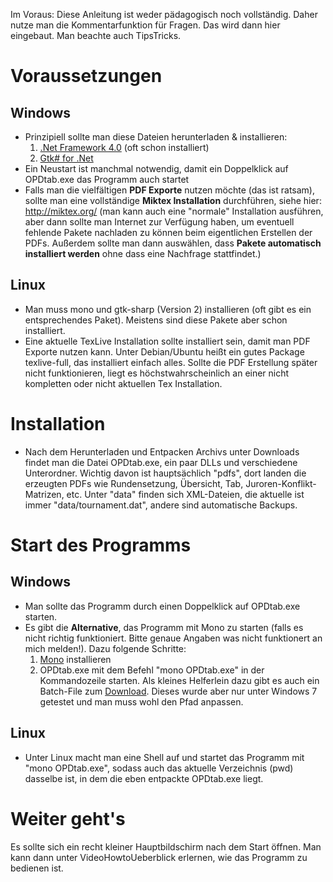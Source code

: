 Im Voraus: Diese Anleitung ist weder pädagogisch noch vollständig. Daher nutze man die Kommentarfunktion für Fragen. Das wird dann hier eingebaut. Man beachte auch TipsTricks.

# Voraussetzungen #

## Windows ##

  * Prinzipiell sollte man diese Dateien herunterladen & installieren:
    1. [.Net Framework 4.0](http://www.microsoft.com/download/en/details.aspx?id=17851) (oft schon installiert)
    1. [Gtk# for .Net](http://download.mono-project.com/gtk-sharp/gtk-sharp-2.12.10.win32.msi)
  * Ein Neustart ist manchmal notwendig, damit ein Doppelklick auf OPDtab.exe das Programm auch startet
  * Falls man die vielfältigen **PDF Exporte** nutzen möchte (das ist ratsam), sollte man eine vollständige **Miktex Installation** durchführen, siehe hier: http://miktex.org/ (man kann auch eine "normale" Installation ausführen, aber dann sollte man Internet zur Verfügung haben, um eventuell fehlende Pakete nachladen zu können beim eigentlichen Erstellen der PDFs. Außerdem sollte man dann auswählen, dass **Pakete automatisch installiert werden** ohne dass eine Nachfrage stattfindet.)

## Linux ##
  * Man muss mono und gtk-sharp (Version 2) installieren (oft gibt es ein entsprechendes Paket). Meistens sind diese Pakete aber schon installiert.
  * Eine aktuelle TexLive Installation sollte installiert sein, damit man PDF Exporte nutzen kann. Unter Debian/Ubuntu heißt ein gutes Package texlive-full, das installiert einfach alles. Sollte die PDF Erstellung später nicht funktionieren, liegt es höchstwahrscheinlich an einer nicht kompletten oder nicht aktuellen Tex Installation.


# Installation #
  * Nach dem Herunterladen und Entpacken Archivs unter Downloads findet man die Datei OPDtab.exe, ein paar DLLs und verschiedene Unterordner. Wichtig davon ist hauptsächlich "pdfs", dort landen die erzeugten PDFs wie Rundensetzung, Übersicht, Tab, Juroren-Konflikt-Matrizen, etc. Unter "data" finden sich XML-Dateien, die aktuelle ist immer "data/tournament.dat", andere sind automatische Backups.

# Start des Programms #

## Windows ##

  * Man sollte das Programm durch einen Doppelklick auf OPDtab.exe starten.
  * Es gibt die **Alternative**, das Programm mit Mono zu starten (falls es nicht richtig funktioniert. Bitte genaue Angaben was nicht funktionert an mich melden!). Dazu folgende Schritte:
    1. [Mono](http://download.mono-project.com/archive/2.10.6/windows-installer/1/mono-2.10.6-gtksharp-2.12.11-win32-1.exe) installieren
    1. OPDtab.exe mit dem Befehl "mono OPDtab.exe" in der Kommandozeile starten. Als kleines Helferlein dazu gibt es auch ein Batch-File zum [Download](http://code.google.com/p/opdtab/downloads/detail?name=StartOPDtabWithMono.bat). Dieses wurde aber nur unter Windows 7 getestet und man muss wohl den Pfad anpassen.

## Linux ##
  * Unter Linux macht man eine Shell auf und startet das Programm mit "mono OPDtab.exe", sodass auch das aktuelle Verzeichnis (pwd) dasselbe ist, in dem die eben entpackte OPDtab.exe liegt.

# Weiter geht's #
Es sollte sich ein recht kleiner Hauptbildschirm nach dem Start öffnen. Man kann dann unter VideoHowtoUeberblick erlernen, wie das Programm zu bedienen ist.